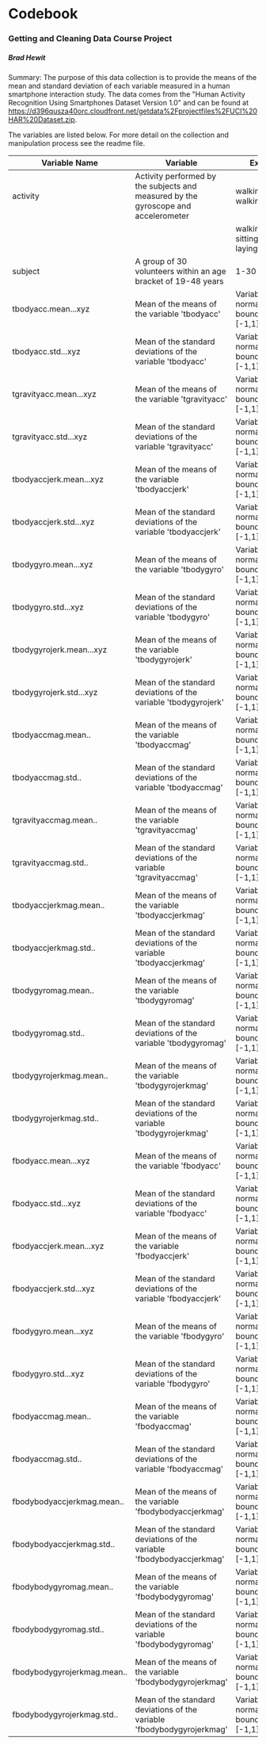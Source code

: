 # Codebook

### Getting and Cleaning Data Course Project

##### Brad Hewit


Summary: The purpose of this data collection is to provide the means of the mean and standard deviation of each variable measured in a human smartphone interaction study. The data comes from the "Human Activity Recognition Using Smartphones Dataset Version 1.0" and can be found at https://d396qusza40orc.cloudfront.net/getdata%2Fprojectfiles%2FUCI%20HAR%20Dataset.zip.

The variables are listed below. For more detail on the collection and manipulation process see the readme file.


| Variable Name               | Variable                                                                           | Explanation                                      |
|-----------------------------|------------------------------------------------------------------------------------|--------------------------------------------------|
| activity                    | Activity performed by the subjects and measured by the gyroscope and accelerometer | walking, walking.upstairs,                       |
|                             |                                                                                    |   walking.downstairs, sitting, standing, laying  |
| subject                     | A group of 30 volunteers within an age bracket of 19-48 years                      | 1-30                                             |
| tbodyacc.mean...xyz         | Mean of the means of the variable 'tbodyacc'                                       | Variable is normalized and bounded within [-1,1] |
| tbodyacc.std...xyz          | Mean of the standard deviations of the variable 'tbodyacc'                         | Variable is normalized and bounded within [-1,1] |
| tgravityacc.mean...xyz      | Mean of the means of the variable 'tgravityacc'                                    | Variable is normalized and bounded within [-1,1] |
| tgravityacc.std...xyz       | Mean of the standard deviations of the variable 'tgravityacc'                      | Variable is normalized and bounded within [-1,1] |
| tbodyaccjerk.mean...xyz     | Mean of the means of the variable 'tbodyaccjerk'                                   | Variable is normalized and bounded within [-1,1] |
| tbodyaccjerk.std...xyz      | Mean of the standard deviations of the variable 'tbodyaccjerk'                     | Variable is normalized and bounded within [-1,1] |
| tbodygyro.mean...xyz        | Mean of the means of the variable 'tbodygyro'                                      | Variable is normalized and bounded within [-1,1] |
| tbodygyro.std...xyz         | Mean of the standard deviations of the variable 'tbodygyro'                        | Variable is normalized and bounded within [-1,1] |
| tbodygyrojerk.mean...xyz    | Mean of the means of the variable 'tbodygyrojerk'                                  | Variable is normalized and bounded within [-1,1] |
| tbodygyrojerk.std...xyz     | Mean of the standard deviations of the variable 'tbodygyrojerk'                    | Variable is normalized and bounded within [-1,1] |
| tbodyaccmag.mean..          | Mean of the means of the variable 'tbodyaccmag'                                    | Variable is normalized and bounded within [-1,1] |
| tbodyaccmag.std..           | Mean of the standard deviations of the variable 'tbodyaccmag'                      | Variable is normalized and bounded within [-1,1] |
| tgravityaccmag.mean..       | Mean of the means of the variable 'tgravityaccmag'                                 | Variable is normalized and bounded within [-1,1] |
| tgravityaccmag.std..        | Mean of the standard deviations of the variable 'tgravityaccmag'                   | Variable is normalized and bounded within [-1,1] |
| tbodyaccjerkmag.mean..      | Mean of the means of the variable 'tbodyaccjerkmag'                                | Variable is normalized and bounded within [-1,1] |
| tbodyaccjerkmag.std..       | Mean of the standard deviations of the variable 'tbodyaccjerkmag'                  | Variable is normalized and bounded within [-1,1] |
| tbodygyromag.mean..         | Mean of the means of the variable 'tbodygyromag'                                   | Variable is normalized and bounded within [-1,1] |
| tbodygyromag.std..          | Mean of the standard deviations of the variable 'tbodygyromag'                     | Variable is normalized and bounded within [-1,1] |
| tbodygyrojerkmag.mean..     | Mean of the means of the variable 'tbodygyrojerkmag'                               | Variable is normalized and bounded within [-1,1] |
| tbodygyrojerkmag.std..      | Mean of the standard deviations of the variable 'tbodygyrojerkmag'                 | Variable is normalized and bounded within [-1,1] |
| fbodyacc.mean...xyz         | Mean of the means of the variable 'fbodyacc'                                       | Variable is normalized and bounded within [-1,1] |
| fbodyacc.std...xyz          | Mean of the standard deviations of the variable 'fbodyacc'                         | Variable is normalized and bounded within [-1,1] |
| fbodyaccjerk.mean...xyz     | Mean of the means of the variable 'fbodyaccjerk'                                   | Variable is normalized and bounded within [-1,1] |
| fbodyaccjerk.std...xyz      | Mean of the standard deviations of the variable 'fbodyaccjerk'                     | Variable is normalized and bounded within [-1,1] |
| fbodygyro.mean...xyz        | Mean of the means of the variable 'fbodygyro'                                      | Variable is normalized and bounded within [-1,1] |
| fbodygyro.std...xyz         | Mean of the standard deviations of the variable 'fbodygyro'                        | Variable is normalized and bounded within [-1,1] |
| fbodyaccmag.mean..          | Mean of the means of the variable 'fbodyaccmag'                                    | Variable is normalized and bounded within [-1,1] |
| fbodyaccmag.std..           | Mean of the standard deviations of the variable 'fbodyaccmag'                      | Variable is normalized and bounded within [-1,1] |
| fbodybodyaccjerkmag.mean..  | Mean of the means of the variable 'fbodybodyaccjerkmag'                            | Variable is normalized and bounded within [-1,1] |
| fbodybodyaccjerkmag.std..   | Mean of the standard deviations of the variable 'fbodybodyaccjerkmag'              | Variable is normalized and bounded within [-1,1] |
| fbodybodygyromag.mean..     | Mean of the means of the variable 'fbodybodygyromag'                               | Variable is normalized and bounded within [-1,1] |
| fbodybodygyromag.std..      | Mean of the standard deviations of the variable 'fbodybodygyromag'                 | Variable is normalized and bounded within [-1,1] |
| fbodybodygyrojerkmag.mean.. | Mean of the means of the variable 'fbodybodygyrojerkmag'                           | Variable is normalized and bounded within [-1,1] |
| fbodybodygyrojerkmag.std..  | Mean of the standard deviations of the variable 'fbodybodygyrojerkmag'             | Variable is normalized and bounded within [-1,1] |
